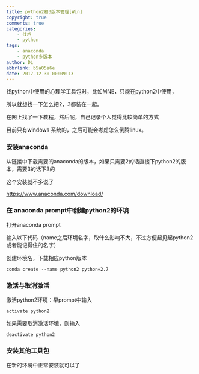 ```yaml
---
title: python2和3版本管理[Win]
copyright: true
comments: true
categories:
    - 技术
    - python
tags:
    - anaconda
    - python多版本
author: Di
abbrlink: b5a05a6e
date: 2017-12-30 00:09:13
---
```

找python中使用的心理学工具包时，比如MNE，只能在python2中使用，

所以就想找一下怎么把2，3都装在一起。

在网上找了一下教程，然后呢，自己记录个人觉得比较简单的方式

目前只有windows 系统的，之后可能会考虑怎么倒腾linux。
<!-- more -->

### 安装anaconda

从链接中下载需要的anaconda的版本，如果只需要2的话直接下python2的版本，需要3的话下3的

这个安装就不多说了

https://www.anaconda.com/download/

### 在 anaconda prompt中创建python2的环境

打开anaconda prompt

输入以下代码（name之后环境名字，取什么影响不大，不过方便起见起python2或者能记得住的名字）

创建环境名，下载相应python版本

``` 
conda create --name python2 python=2.7
```

### 激活与取消激活

激活python2环境：早prompt中输入

``` 
activate python2
```

如果需要取消激活环境，则输入

``` 
deactivate python2
```

### 安装其他工具包

在新的环境中正常安装就可以了


